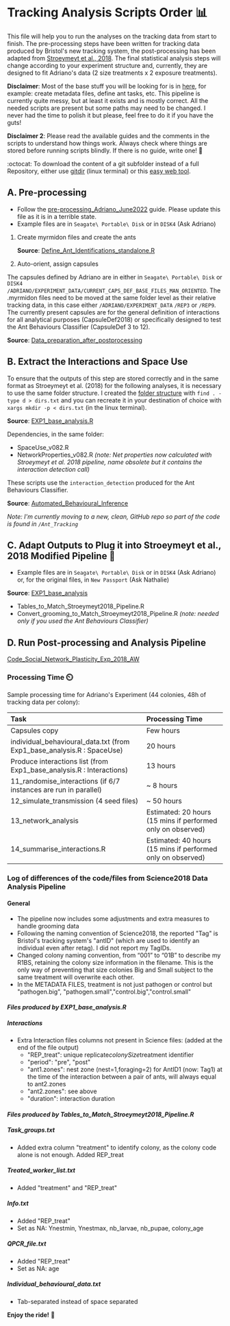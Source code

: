 # Tracking Analysis Scripts Order 📊

This file will help you to run the analyses on the tracking data from start to finish. The pre-processing steps have been written for tracking data produced by Bristol's new tracking system, the post-processing has been adapted from [Stroeymeyt et al., 2018](https://www.science.org/doi/epdf/10.1126/science.aat4793). The final statistical analysis steps will change according to your experiment structure and, currently, they are designed to fit Adriano's data (2 size treatments x 2 exposure treatments).

**Disclaimer**: Most of the base stuff you will be looking for is in [here](https://github.com/AdrianoWanderlingh/PhD-Ant_Colonies_Tracking_Analysis/tree/main/scriptsR/EXP1_base_analysis), for example: create metadata files, define ant tasks, etc. This pipeline is currently quite messy, but at least it exists and is mostly correct. All the needed scripts are present but some paths may need to be changed. I never had the time to polish it but please, feel free to do it if you have the guts!

**Disclaimer 2**: Please read the available guides and the comments in the scripts to understand how things work. Always check where things are stored before running scripts blindly. If there is no guide, write one! 📜

:octocat: To download the content of a git subfolder instead of a full Repository, either use [gitdir](https://github.com/sdushantha/gitdir) (linux terminal) or this [easy web tool](https://download-directory.github.io/).

## A. Pre-processing

- Follow the [pre-processing_Adriano_June2022](https://uob.sharepoint.com/:w:/r/teams/grp-AntsEpidemiologyLab/_layouts/15/Doc.aspx?sourcedoc=%7B2562631B-A6E5-4289-907F-89502F6C27E6%7D&file=pre-processing_Adriano_June2022.docx&action=default&mobileredirect=true&DefaultItemOpen=1) guide. Please update this file as it is in a terrible state. 
- Example files are in `Seagate\ Portable\ Disk` or in `DISK4` (Ask Adriano)

1. Create myrmidon files and create the ants

   **Source**: [Define_Ant_Identifications_standalone.R](https://github.com/AdrianoWanderlingh/PhD-Ant_Colonies_Tracking_Analysis/tree/main/scriptsR)

2. Auto-orient, assign capsules

 The capsules defined by Adriano are in either in `Seagate\ Portable\ Disk` or `DISK4` `/ADRIANO/EXPERIMENT_DATA/CURRENT_CAPS_DEF_BASE_FILES_MAN_ORIENTED`. The .myrmidon files need to be moved at the same folder level as their relative tracking data, in this case either `/ADRIANO/EXPERIMENT_DATA` `/REP3` or `/REP9`. The currently present capsules are for the general definition of interactions for all analytical purposes (CapsuleDef2018) or specifically designed to test the Ant Behaviours Classifier (CapsuleDef 3 to 12).

   **Source**: [Data_preparation_after_postprocessing](https://github.com/AdrianoWanderlingh/PhD-Ant_Colonies_Tracking_Analysis/tree/main/scriptsR/EXP1_base_analysis/Data_preparation_after_postprocessing)

## B. Extract the Interactions and Space Use

 To ensure that the outputs of this step are stored correctly and in the same format as Stroeymeyt et al. (2018) for the following analyses, it is necessary to use the same folder structure. I created  the [folder structure](https://github.com/AdrianoWanderlingh/Ant_Tracking/blob/main/Scripts/code_Social_Network_Plasticity_Exp_2018_AW/dirs.txt) with `find . -type d > dirs.txt` and you can recreate it in your destination of choice with `xargs mkdir -p < dirs.txt` (in the linux terminal).

**Source**: [EXP1_base_analysis.R](https://github.com/AdrianoWanderlingh/PhD-Ant_Colonies_Tracking_Analysis/tree/main/scriptsR/EXP1_base_analysis)

Dependencies, in the same folder:
- SpaceUse_v082.R
- NetworkProperties_v082.R _(note: Net properties now calculated with Stroeymeyt et al. 2018 pipeline, name obsolete but it contains the interaction detection call)_

These scripts use the `interaction_detection` produced for the Ant Behaviours Classifier.

**Source**: [Automated_Behavioural_Inference](https://github.com/AdrianoWanderlingh/Ant_Tracking/tree/main/Scripts/PhD-Ant_Colonies_Tracking_Analysis/Automated_Behavioural_Inference)

_Note: I'm currently moving to a new, clean, GitHub repo so part of the code is found in `/Ant_Tracking`_

## C. Adapt Outputs to Plug it into Stroeymeyt et al., 2018 Modified Pipeline 🔌

- Example files are in `Seagate\ Portable\ Disk` or in `DISK4` (Ask Adriano) or, for the original files, in `New Passport` (Ask Nathalie)

**Source**: [EXP1_base_analysis](https://github.com/AdrianoWanderlingh/PhD-Ant_Colonies_Tracking_Analysis/blob/main/scriptsR/EXP1_base_analysis/)

- Tables_to_Match_Stroeymeyt2018_Pipeline.R
- Convert_grooming_to_Match_Stroeymeyt2018_Pipeline.R _(note: needed only if you used the Ant Behaviours Classifier)_

## D. Run Post-processing and Analysis Pipeline

[Code_Social_Network_Plasticity_Exp_2018_AW](https://github.com/AdrianoWanderlingh/Ant_Tracking/tree/main/Scripts/code_Social_Network_Plasticity_Exp_2018_AW)


### Processing Time ⏲️

Sample processing time for Adriano's Experiment (44 colonies, 48h of tracking data per colony):

| Task                                      | Processing Time                                         |
|:------------------------------------------|:--------------------------------------------------------|
| Capsules copy                             | Few hours                                               |
| individual_behavioural_data.txt (from Exp1_base_analysis.R : SpaceUse) | 20 hours                 |
| Produce interactions list (from Exp1_base_analysis.R : Interactions) | 13 hours                  |
| 11_randomise_interactions (if 6/7 instances are run in parallel) | ~ 8 hours                 |
| 12_simulate_transmission (4 seed files)   | ~ 50 hours                                              |
| 13_network_analysis                       | Estimated: 20 hours (15 mins if performed only on observed) |
| 14_summarise_interactions.R               | Estimated: 40 hours (15 mins if performed only on observed) |




### Log of differences of the code/files from Science2018 Data Analysis Pipeline

#### General

- The pipeline now includes some adjustments and extra measures to handle grooming data
- Following the naming convention of Science2018, the reported "Tag" is Bristol's tracking system's "antID" (which are used to identify an individual even after retag). I did not report my TagIDs.
- Changed colony naming convention, from “001” to “01B” to describe my R1BS, retaining the colony size information in the filename. This is the only way of preventing that size colonies Big and Small subject to the same treatment will overwrite each other.
- In the METADATA FILES, treatment is not just pathogen or control but "pathogen.big", "pathogen.small","control.big","control.small"

#### _Files produced by EXP1_base_analysis.R_

##### Interactions

- Extra Interaction files columns not present in Science files: (added at the end of the file output)
  - "REP_treat": unique replicate*colonySize*treatment identifier
  - "period": "pre", "post"
  - "ant1.zones": nest zone (nest=1,foraging=2) for AntID1 (now: Tag1) at the time of the interaction between a pair of ants, will always equal to ant2.zones
  - "ant2.zones": see above
  - "duration": interaction duration

#### _Files produced by Tables_to_Match_Stroeymeyt2018_Pipeline.R_

##### Task_groups.txt

- Added extra column "treatment" to identify colony, as the colony code alone is not enough. Added REP_treat

##### Treated_worker_list.txt

- Added "treatment" and "REP_treat"

##### Info.txt

- Added "REP_treat"
- Set as NA: Ynestmin, Ynestmax, nb_larvae, nb_pupae, colony_age

##### QPCR_file.txt

- Added "REP_treat"
- Set as NA: age

##### Individual_behavioural_data.txt

- Tab-separated instead of space separated




**Enjoy the ride!** 🚀
